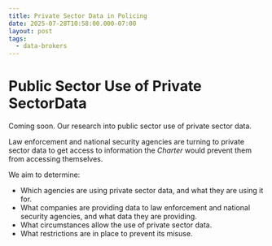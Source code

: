 ```yaml
---
title: Private Sector Data in Policing
date: 2025-07-28T10:58:00.000-07:00
layout: post
tags:
  - data-brokers
---
```

# Public Sector Use of Private SectorData

Coming soon. Our research into public sector use of private sector data. 

Law enforcement and national security agencies are turning to private sector data to get access to information the *Charter* would prevent them from accessing themselves.

We aim to determine:

* Which agencies are using private sector data, and what they are using it for.
* What companies are providing data to law enforcement and national security agencies, and what data they are providing.
* What circumstances allow the use of private sector data.
* What restrictions are in place to prevent its misuse.
